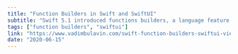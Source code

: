 ```yaml
---
title: "Function Builders in Swift and SwiftUI"
subtitle: "Swift 5.1 introduced functions builders, a language feature which enables SwiftUI's declarative DSL. In this article from Vadim Bulavin, we learn more about what function builders are, how they are handled by the Swift compiler, and how we can implement our own custom builders."
tags: ["function builders", "swiftui"]
link: "https://www.vadimbulavin.com/swift-function-builders-swiftui-view-builder/"
date: "2020-06-15"
---
```

